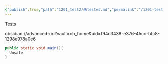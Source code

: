 ```yaml
---
{"publish":true,"path":"1201_test2/未testes.md","permalink":"/1201-test2/testes/"}
---
```


Tests

obsidian://advanced-uri?vault=ob_home&uid=f94c3438-e376-45cc-bfc8-1298e978a0e6


```java
public static void main(){
  Unsafe
}
```